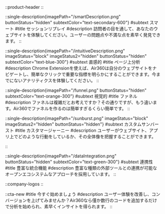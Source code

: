 ::product-header
::

::single-description{imagePath="/smartDescription.png" buttonStatus="hidden" subtextColor="text-secondary-600"}
#subtext
スマート
#title
セッションリプレイ
#description
訪問者の目を通して、あなたのウェブサイトを体験してください。ユーザーの問題点や不満な点を素早く発見できます。
::

::single-description{imagePath="/intuitiveDescription.png" imageStatus="block" imageStatus2="hidden" buttonStatus="hidden" subtextColor="text-blue-300"}
#subtext
直感的
#title
ページ上分析
#description
Chrome Extensionを使えば、Air360は自分のウェブサイトをナビゲートし、簡単なクリックで重要な指標を明らかにすることができます。今までにないアナリティクスを体験してください。
::

::single-description{imagePath="/funnel.png" buttonStatus="hidden" subtextColor="text-orange-300"}
#subtext
視覚的
#title
ファネル
#description
ファネルは複雑だとお考えですか？その通りですが、もう違います。Air360でファネルを作るのは簡単すぎるくらい簡単です。
::

::single-description{imagePath="/sunburst.png" imageStatus="block" imageStatus2="hidden" buttonStatus="hidden"}
#subtext
カスタムサンバースト
#title
カスタマージャーニー
#description
ユーザーがウェブサイト、アプリ上でどのような行動をしているか、その全体像を把握することができます。

::

::single-description{imagePath="/dataIntegration.png"  buttonStatus="hidden" subtextColor="text-green-300"}
#subtext
連携性
#title
豊富な統合機能
#description
豊富な種類の外部ツールとの連携が可能なオープンエコシステムなアプローチを採用しています。
::

::company-logos
::

::cta-new
#title
今すぐ始めましょう
#description
ユーザー体験を改善し、コンバージョンを上げてみませんか？Air360なら僅か数行のコードを追加するだけで分析を始められ、素早くインサイトを得られます。
::